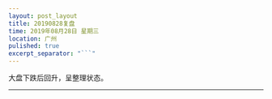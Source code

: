 ```yaml
---
layout: post_layout
title: 20190828复盘
time: 2019年08月28日 星期三
location: 广州
pulished: true
excerpt_separator: "```"
---
```



大盘下跌后回升，呈整理状态。

-------------------------------------------------------
